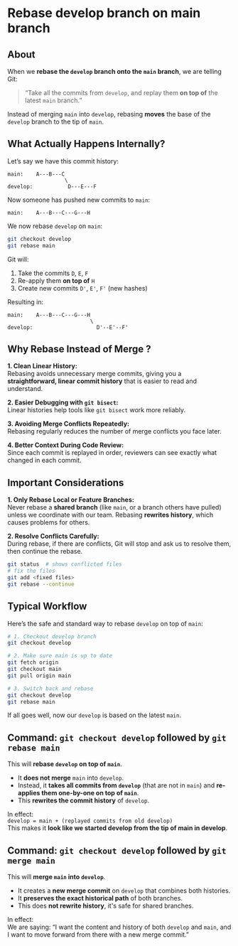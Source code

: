 # Rebase develop branch on main branch

## About

When we **rebase the `develop` branch onto the `main` branch**, we are telling Git:

> “Take all the commits from `develop`, and replay them **on top of** the latest `main` branch.”

Instead of merging `main` into `develop`, rebasing **moves** the base of the `develop` branch to the tip of `main`.

## What Actually Happens Internally?

Let’s say we have this commit history:

```
main:    A---B---C
                  \
develop:           D---E---F
```

Now someone has pushed new commits to `main`:

```
main:    A---B---C---G---H
```

We now rebase `develop` on `main`:

```bash
git checkout develop
git rebase main
```

Git will:

1. Take the commits `D`, `E`, `F`
2. Re-apply them **on top of** `H`
3. Create new commits `D'`, `E'`, `F'` (new hashes)

Resulting in:

```
main:    A---B---C---G---H
                          \
develop:                    D'--E'--F'
```

## Why Rebase Instead of Merge ?

**1. Clean Linear History:**\
Rebasing avoids unnecessary merge commits, giving you a **straightforward, linear commit history** that is easier to read and understand.

**2. Easier Debugging with `git bisect`:**\
Linear histories help tools like `git bisect` work more reliably.

**3. Avoiding Merge Conflicts Repeatedly:**\
Rebasing regularly reduces the number of merge conflicts you face later.

**4. Better Context During Code Review:**\
Since each commit is replayed in order, reviewers can see exactly what changed in each commit.

## Important Considerations

**1. Only Rebase Local or Feature Branches:**\
Never rebase a **shared branch** (like `main`, or a branch others have pulled) unless we coordinate with our team. Rebasing **rewrites history**, which causes problems for others.

**2. Resolve Conflicts Carefully:**\
During rebase, if there are conflicts, Git will stop and ask us to resolve them, then continue the rebase.

```bash
git status  # shows conflicted files
# fix the files
git add <fixed files>
git rebase --continue
```

## Typical Workflow

Here’s the safe and standard way to rebase `develop` on top of `main`:

```bash
# 1. Checkout develop branch
git checkout develop

# 2. Make sure main is up to date
git fetch origin
git checkout main
git pull origin main

# 3. Switch back and rebase
git checkout develop
git rebase main
```

If all goes well, now our `develop` is based on the latest `main`.

## Command: `git checkout develop` followed by `git rebase main`

This will **rebase `develop` on top of `main`**.

* It **does not merge** `main` into `develop`.
* Instead, it **takes all commits from `develop`** (that are not in `main`) and **re-applies them one-by-one on top of `main`**.
* This **rewrites the commit history** of `develop`.

In effect:\
`develop = main + (replayed commits from old develop)`\
This makes it **look like we started develop from the tip of main in develop**.

## Command: `git checkout develop` followed by `git merge main`

This will **merge `main` into `develop`**.

* It creates a **new merge commit** on `develop` that combines both histories.
* It **preserves the exact historical path** of both branches.
* This does **not rewrite history**, it's safe for shared branches.

In effect:\
We are saying: “I want the content and history of both `develop` and `main`, and I want to move forward from there with a new merge commit.”
